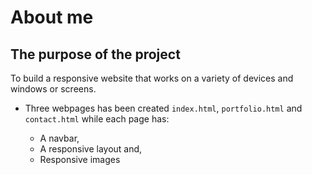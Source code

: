 # About me

## The purpose of the project

To build a responsive website that works on a variety of devices and windows or screens.

- Three webpages has been created `index.html`, `portfolio.html` and `contact.html` while each page has:

  - A navbar,
  - A responsive layout and,
  - Responsive images
